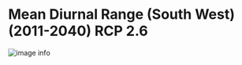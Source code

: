 # Mean Diurnal Range (South West) (2011-2040) RCP 2.6
![image info]("../../Analysis_Plots/South_West_Extent_OnlyEnvs/Mean_Diurnal_Range_SW_1140_126.png")
